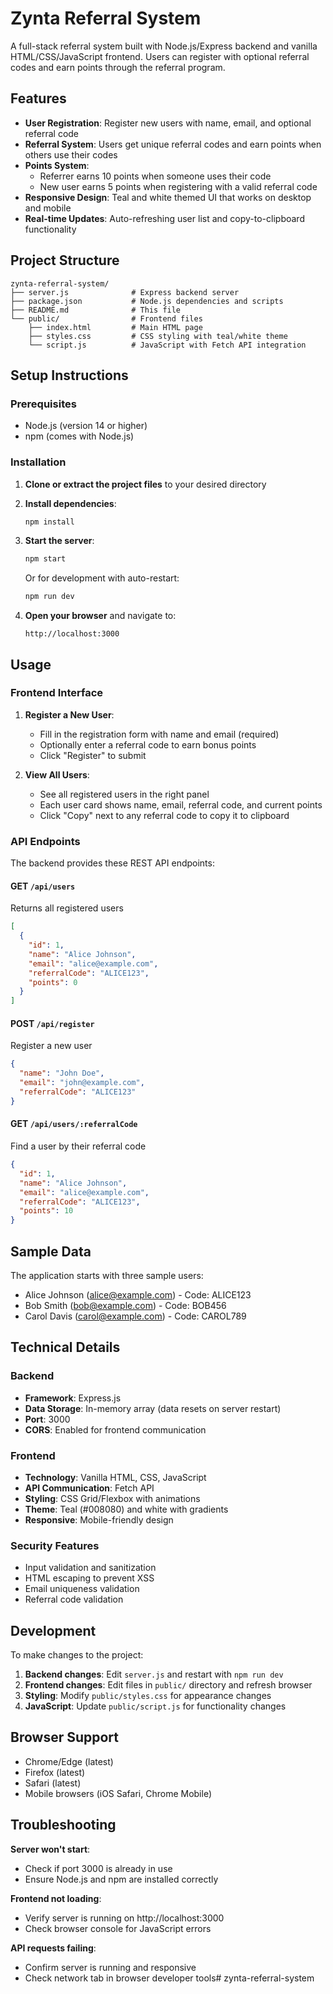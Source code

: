 # Zynta Referral System

A full-stack referral system built with Node.js/Express backend and vanilla HTML/CSS/JavaScript frontend. Users can register with optional referral codes and earn points through the referral program.

## Features

- **User Registration**: Register new users with name, email, and optional referral code
- **Referral System**: Users get unique referral codes and earn points when others use their codes
- **Points System**: 
  - Referrer earns 10 points when someone uses their code
  - New user earns 5 points when registering with a valid referral code
- **Responsive Design**: Teal and white themed UI that works on desktop and mobile
- **Real-time Updates**: Auto-refreshing user list and copy-to-clipboard functionality

## Project Structure

```
zynta-referral-system/
├── server.js              # Express backend server
├── package.json           # Node.js dependencies and scripts
├── README.md              # This file
└── public/                # Frontend files
    ├── index.html         # Main HTML page
    ├── styles.css         # CSS styling with teal/white theme
    └── script.js          # JavaScript with Fetch API integration
```

## Setup Instructions

### Prerequisites

- Node.js (version 14 or higher)
- npm (comes with Node.js)

### Installation

1. **Clone or extract the project files** to your desired directory

2. **Install dependencies**:
   ```bash
   npm install
   ```

3. **Start the server**:
   ```bash
   npm start
   ```
   
   Or for development with auto-restart:
   ```bash
   npm run dev
   ```

4. **Open your browser** and navigate to:
   ```
   http://localhost:3000
   ```

## Usage

### Frontend Interface

1. **Register a New User**:
   - Fill in the registration form with name and email (required)
   - Optionally enter a referral code to earn bonus points
   - Click "Register" to submit

2. **View All Users**:
   - See all registered users in the right panel
   - Each user card shows name, email, referral code, and current points
   - Click "Copy" next to any referral code to copy it to clipboard

### API Endpoints

The backend provides these REST API endpoints:

#### GET `/api/users`
Returns all registered users
```json
[
  {
    "id": 1,
    "name": "Alice Johnson",
    "email": "alice@example.com",
    "referralCode": "ALICE123",
    "points": 0
  }
]
```

#### POST `/api/register`
Register a new user
```json
{
  "name": "John Doe",
  "email": "john@example.com",
  "referralCode": "ALICE123"
}
```

#### GET `/api/users/:referralCode`
Find a user by their referral code
```json
{
  "id": 1,
  "name": "Alice Johnson",
  "email": "alice@example.com",
  "referralCode": "ALICE123",
  "points": 10
}
```

## Sample Data

The application starts with three sample users:
- Alice Johnson (alice@example.com) - Code: ALICE123
- Bob Smith (bob@example.com) - Code: BOB456  
- Carol Davis (carol@example.com) - Code: CAROL789

## Technical Details

### Backend
- **Framework**: Express.js
- **Data Storage**: In-memory array (data resets on server restart)
- **Port**: 3000
- **CORS**: Enabled for frontend communication

### Frontend
- **Technology**: Vanilla HTML, CSS, JavaScript
- **API Communication**: Fetch API
- **Styling**: CSS Grid/Flexbox with animations
- **Theme**: Teal (#008080) and white with gradients
- **Responsive**: Mobile-friendly design

### Security Features
- Input validation and sanitization
- HTML escaping to prevent XSS
- Email uniqueness validation
- Referral code validation

## Development

To make changes to the project:

1. **Backend changes**: Edit `server.js` and restart with `npm run dev`
2. **Frontend changes**: Edit files in `public/` directory and refresh browser
3. **Styling**: Modify `public/styles.css` for appearance changes
4. **JavaScript**: Update `public/script.js` for functionality changes

## Browser Support

- Chrome/Edge (latest)
- Firefox (latest)
- Safari (latest)
- Mobile browsers (iOS Safari, Chrome Mobile)

## Troubleshooting

**Server won't start**:
- Check if port 3000 is already in use
- Ensure Node.js and npm are installed correctly

**Frontend not loading**:
- Verify server is running on http://localhost:3000
- Check browser console for JavaScript errors

**API requests failing**:
- Confirm server is running and responsive
- Check network tab in browser developer tools# zynta-referral-system
